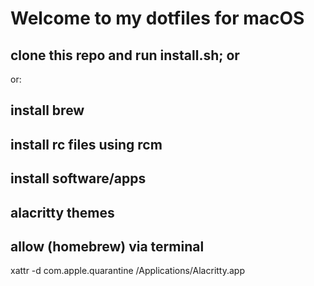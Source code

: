 # Welcome to my dotfiles for macOS


## clone this repo and run install.sh; or

or:

## install brew

## install rc files using rcm

## install software/apps

## alacritty themes



## allow (homebrew) via terminal

xattr -d com.apple.quarantine /Applications/Alacritty.app
